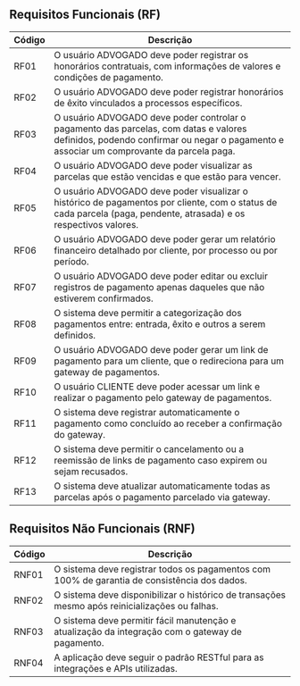 ## Requisitos Funcionais (RF)

| Código | Descrição |
|--------|-----------|
| RF01   | O usuário ADVOGADO deve poder registrar os honorários contratuais, com informações de valores e condições de pagamento. |
| RF02   | O usuário ADVOGADO deve poder registrar honorários de êxito vinculados a processos específicos. |
| RF03   | O usuário ADVOGADO deve poder controlar o pagamento das parcelas, com datas e valores definidos, podendo confirmar ou negar o pagamento e associar um comprovante da parcela paga. |
| RF04   | O usuário ADVOGADO deve poder visualizar as parcelas que estão vencidas e que estão para vencer. |
| RF05   | O usuário ADVOGADO deve poder visualizar o histórico de pagamentos por cliente, com o status de cada parcela (paga, pendente, atrasada) e os respectivos valores. |
| RF06   | O usuário ADVOGADO deve poder gerar um relatório financeiro detalhado por cliente, por processo ou por período. |
| RF07   | O usuário ADVOGADO deve poder editar ou excluir registros de pagamento apenas daqueles que não estiverem confirmados. |
| RF08   | O sistema deve permitir a categorização dos pagamentos entre: entrada, êxito e outros a serem definidos. |
| RF09   | O usuário ADVOGADO deve poder gerar um link de pagamento para um cliente, que o redireciona para um gateway de pagamentos. |
| RF10   | O usuário CLIENTE deve poder acessar um link e realizar o pagamento pelo gateway de pagamentos. |
| RF11   | O sistema deve registrar automaticamente o pagamento como concluído ao receber a confirmação do gateway. |
| RF12   | O sistema deve permitir o cancelamento ou a reemissão de links de pagamento caso expirem ou sejam recusados. |
| RF13   | O sistema deve atualizar automaticamente todas as parcelas após o pagamento parcelado via gateway. |

## Requisitos Não Funcionais (RNF)

| Código | Descrição |
|--------|-----------|
| RNF01  | O sistema deve registrar todos os pagamentos com 100% de garantia de consistência dos dados. |
| RNF02  | O sistema deve disponibilizar o histórico de transações mesmo após reinicializações ou falhas. |
| RNF03  | O sistema deve permitir fácil manutenção e atualização da integração com o gateway de pagamento. |
| RNF04  | A aplicação deve seguir o padrão RESTful para as integrações e APIs utilizadas. |
